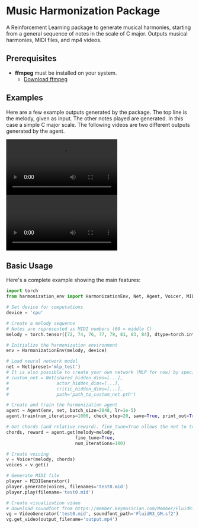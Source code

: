 # Music Harmonization Package

A Reinforcement Learning package to generate musical harmonies, starting from a general sequence of notes in the scale of C major. Outputs musical harmonies, MIDI files, and mp4 videos.

## Prerequisites

- **ffmpeg** must be installed on your system.
  - [Download ffmpeg](https://ffmpeg.org/download.html)
  

## Examples

Here are a few example outputs generated by the package. The top line is the melody, given as input. The other notes played are generated. In this case a simple C major scale. The following videos are two different outputs generated by the agent.

<video src = "https://github.com/pietrobegotti/harmonization/main/examples/output_1.mp4"></video>
<video src = "https://github.com/pietrobegotti/harmonization/main/examples/output_2.mp4"></video>


## Basic Usage

Here's a complete example showing the main features:

```python
import torch
from harmonization_env import HarmonizationEnv, Net, Agent, Voicer, MIDIGenerator, VideoGenerator

# Set device for computations
device = 'cpu'

# Create a melody sequence
# Notes are represented as MIDI numbers (60 = middle C)
melody = torch.tensor([72, 74, 76, 77, 79, 81, 83, 84], dtype=torch.int32)  # C major scale

# Initialize the harmonization environment
env = HarmonizationEnv(melody, device)

# Load neural network model
net = Net(preset='mlp_test')
# It is also possible to create your own network (MLP for now) by specifying parameters:
# custom_net = Net(shared_hidden_dims=[...], 
#                  actor_hidden_dims=[...],
#                  critic_hidden_dims=[...],
#                  path='path_to_custom_net.pth')

# Create and train the harmonization agent
agent = Agent(env, net, batch_size=2048, lr=1e-5)
agent.train(num_iterations=1000, check_step=20, save=True, print_out=True)

# Get chords (and relative reward). fine_tune=True allows the net to train directly on the specific melody input.
chords, reward = agent.get(melody=melody, 
                          fine_tune=True, 
                          num_iterations=100)

# Create voicing
v = Voicer(melody, chords)
voices = v.get()

# Generate MIDI file
player = MIDIGenerator()
player.generate(voices, filenames='test0.mid')
player.play(filename='test0.mid')

# Create visualization video
# Download soundfont from https://member.keymusician.com/Member/FluidR3_GM/index.html
vg = VideoGenerator('test0.mid', soundfont_path='FluidR3_GM.sf2')
vg.get_video(output_filename='output.mp4')
```